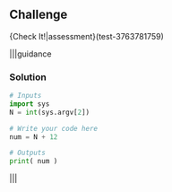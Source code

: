 ## Challenge 
{Check It!|assessment}(test-3763781759)

|||guidance
### Solution
```python
# Inputs
import sys
N = int(sys.argv[2])

# Write your code here
num = N + 12

# Outputs
print( num )
```
|||